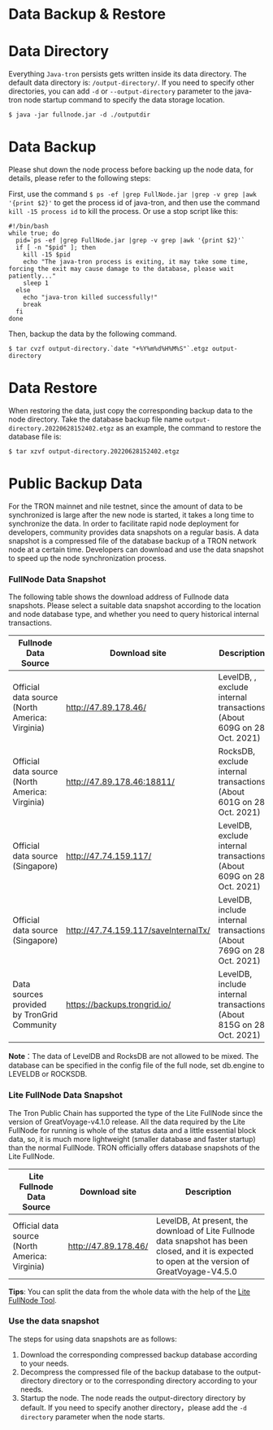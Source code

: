 # Data Backup & Restore

# Data Directory
Everything `Java-tron` persists gets written inside its data directory. The default data directory is: `/output-directory/`. If you need to specify other directories, you can add `-d` or `--output-directory` parameter to the java-tron node startup command to specify the data storage location.

```
$ java -jar fullnode.jar -d ./outputdir
```

# Data Backup
Please shut down the node process before backing up the node data, for details, please refer to the following steps:

First, use the command `$ ps -ef |grep FullNode.jar |grep -v grep |awk '{print $2}'` to get the process id of java-tron, and then use the command `kill -15 process id` to kill the process. Or use a stop script like this:

```
#!/bin/bash
while true; do
  pid=`ps -ef |grep FullNode.jar |grep -v grep |awk '{print $2}'`
  if [ -n "$pid" ]; then
    kill -15 $pid
    echo "The java-tron process is exiting, it may take some time, forcing the exit may cause damage to the database, please wait patiently..."
    sleep 1
  else
    echo "java-tron killed successfully!"
    break
  fi
done
```

Then, backup the data by the following command.

```
$ tar cvzf output-directory.`date "+%Y%m%d%H%M%S"`.etgz output-directory
```

# Data Restore

When restoring the data, just copy the corresponding backup data to the node directory. Take the database backup file name `output-directory.20220628152402.etgz` as an example, the command to restore the database file is:

```
$ tar xzvf output-directory.20220628152402.etgz
```

# Public Backup Data 

For the TRON mainnet and nile testnet, since the amount of data to be synchronized is large after the new node is started, it takes a long time to synchronize the data. In order to facilitate rapid node deployment for developers, community provides data snapshots on a regular basis. A data snapshot is a compressed file of the database backup of a TRON network node at a certain time. Developers can download and use the data snapshot to speed up the node synchronization process.

### FullNode Data Snapshot

The following table shows the download address of Fullnode data snapshots. Please select a suitable data snapshot according to the location and node database type, and whether you need to query historical internal transactions.


| Fullnode Data Source | Download site | Description |
| -------- | -------- | -------- |
| Official data source (North America: Virginia)   | http://47.89.178.46/     | LevelDB, , exclude internal transactions (About 609G on 28 Oct. 2021)     |
| Official data source (North America: Virginia)     | http://47.89.178.46:18811/     | RocksDB,  exclude internal transactions (About 601G on 28 Oct. 2021)    |
| Official data source (Singapore)    | http://47.74.159.117/     | 	LevelDB, exclude internal transactions (About 609G on 28 Oct. 2021)     |
| Official data source (Singapore)    | http://47.74.159.117/saveInternalTx/     | LevelDB, include internal transactions (About 769G on 28 Oct. 2021)     |
| Data sources provided by  TronGrid Community     | https://backups.trongrid.io/     | LevelDB, include internal transactions (About 815G on 28 Oct. 2021)     |


**Note**：The data of LevelDB and RocksDB are not allowed to be mixed. The database can be specified in the config file of the full node, set db.engine to LEVELDB or ROCKSDB. 



### Lite FullNode Data Snapshot


The Tron Public Chain has supported the type of the Lite FullNode since the version of GreatVoyage-v4.1.0 release. All the data required by the Lite FullNode for running is whole of the status data and a little essential block data, so, it is much more lightweight (smaller database and faster startup) than the normal FullNode. TRON officially offers database snapshots of the Lite FullNode.


| Lite Fullnode Data Source | Download site | Description |
| -------- | -------- | -------- |
| Official data source (North America: Virginia)  | http://47.89.178.46/     | LevelDB, At present, the download of Lite Fullnode data snapshot has been closed, and it is expected to open at the version of GreatVoyage-V4.5.0   |

**Tips**: You can split the data from the whole data with the help of the [Lite FullNode Tool](../../developers/litefullnode/#lite-fullnode-tool).

### Use the data snapshot 


The steps for using data snapshots are as follows:

1. Download the corresponding compressed backup database according to your needs.
2. Decompress the compressed file of the backup database to the output-directory directory or to the corresponding directory according to your needs.
3. Startup the node. The node reads the output-directory directory by default. If you need to specify another directory，please add the `-d directory` parameter when the node starts.

